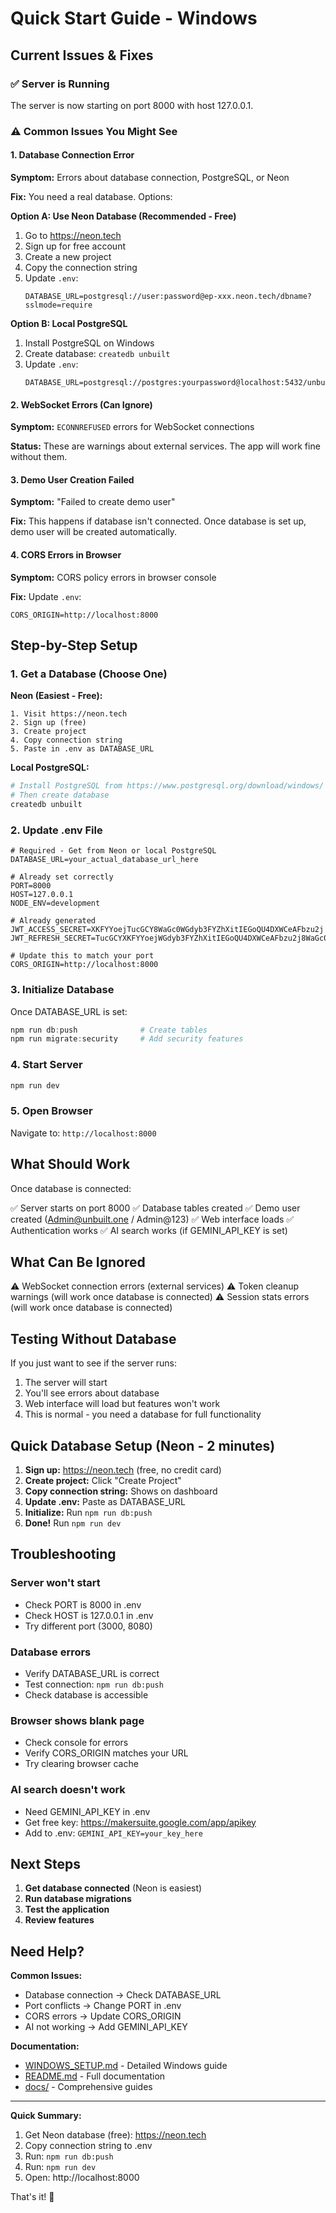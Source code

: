 # Quick Start Guide - Windows

## Current Issues & Fixes

### ✅ Server is Running
The server is now starting on port 8000 with host 127.0.0.1.

### ⚠️ Common Issues You Might See

#### 1. Database Connection Error
**Symptom:** Errors about database connection, PostgreSQL, or Neon

**Fix:** You need a real database. Options:

**Option A: Use Neon Database (Recommended - Free)**
1. Go to https://neon.tech
2. Sign up for free account
3. Create a new project
4. Copy the connection string
5. Update `.env`:
   ```env
   DATABASE_URL=postgresql://user:password@ep-xxx.neon.tech/dbname?sslmode=require
   ```

**Option B: Local PostgreSQL**
1. Install PostgreSQL on Windows
2. Create database: `createdb unbuilt`
3. Update `.env`:
   ```env
   DATABASE_URL=postgresql://postgres:yourpassword@localhost:5432/unbuilt
   ```

#### 2. WebSocket Errors (Can Ignore)
**Symptom:** `ECONNREFUSED` errors for WebSocket connections

**Status:** These are warnings about external services. The app will work fine without them.

#### 3. Demo User Creation Failed
**Symptom:** "Failed to create demo user"

**Fix:** This happens if database isn't connected. Once database is set up, demo user will be created automatically.

#### 4. CORS Errors in Browser
**Symptom:** CORS policy errors in browser console

**Fix:** Update `.env`:
```env
CORS_ORIGIN=http://localhost:8000
```

## Step-by-Step Setup

### 1. Get a Database (Choose One)

**Neon (Easiest - Free):**
```
1. Visit https://neon.tech
2. Sign up (free)
3. Create project
4. Copy connection string
5. Paste in .env as DATABASE_URL
```

**Local PostgreSQL:**
```powershell
# Install PostgreSQL from https://www.postgresql.org/download/windows/
# Then create database
createdb unbuilt
```

### 2. Update .env File

```env
# Required - Get from Neon or local PostgreSQL
DATABASE_URL=your_actual_database_url_here

# Already set correctly
PORT=8000
HOST=127.0.0.1
NODE_ENV=development

# Already generated
JWT_ACCESS_SECRET=XKFYYoejTucGCY8WaGc0WGdyb3FYZhXitIEGoQU4DXWCeAFbzu2j
JWT_REFRESH_SECRET=TucGCYXKFYYoejWGdyb3FYZhXitIEGoQU4DXWCeAFbzu2j8WaGc0

# Update this to match your port
CORS_ORIGIN=http://localhost:8000
```

### 3. Initialize Database

Once DATABASE_URL is set:

```powershell
npm run db:push              # Create tables
npm run migrate:security     # Add security features
```

### 4. Start Server

```powershell
npm run dev
```

### 5. Open Browser

Navigate to: `http://localhost:8000`

## What Should Work

Once database is connected:

✅ Server starts on port 8000
✅ Database tables created
✅ Demo user created (Admin@unbuilt.one / Admin@123)
✅ Web interface loads
✅ Authentication works
✅ AI search works (if GEMINI_API_KEY is set)

## What Can Be Ignored

⚠️ WebSocket connection errors (external services)
⚠️ Token cleanup warnings (will work once database is connected)
⚠️ Session stats errors (will work once database is connected)

## Testing Without Database

If you just want to see if the server runs:

1. The server will start
2. You'll see errors about database
3. Web interface will load but features won't work
4. This is normal - you need a database for full functionality

## Quick Database Setup (Neon - 2 minutes)

1. **Sign up:** https://neon.tech (free, no credit card)
2. **Create project:** Click "Create Project"
3. **Copy connection string:** Shows on dashboard
4. **Update .env:** Paste as DATABASE_URL
5. **Initialize:** Run `npm run db:push`
6. **Done!** Run `npm run dev`

## Troubleshooting

### Server won't start
- Check PORT is 8000 in .env
- Check HOST is 127.0.0.1 in .env
- Try different port (3000, 8080)

### Database errors
- Verify DATABASE_URL is correct
- Test connection: `npm run db:push`
- Check database is accessible

### Browser shows blank page
- Check console for errors
- Verify CORS_ORIGIN matches your URL
- Try clearing browser cache

### AI search doesn't work
- Need GEMINI_API_KEY in .env
- Get free key: https://makersuite.google.com/app/apikey
- Add to .env: `GEMINI_API_KEY=your_key_here`

## Next Steps

1. **Get database connected** (Neon is easiest)
2. **Run database migrations**
3. **Test the application**
4. **Review features**

## Need Help?

**Common Issues:**
- Database connection → Check DATABASE_URL
- Port conflicts → Change PORT in .env
- CORS errors → Update CORS_ORIGIN
- AI not working → Add GEMINI_API_KEY

**Documentation:**
- [WINDOWS_SETUP.md](WINDOWS_SETUP.md) - Detailed Windows guide
- [README.md](README.md) - Full documentation
- [docs/](docs/) - Comprehensive guides

---

**Quick Summary:**
1. Get Neon database (free): https://neon.tech
2. Copy connection string to .env
3. Run: `npm run db:push`
4. Run: `npm run dev`
5. Open: http://localhost:8000

That's it! 🚀
